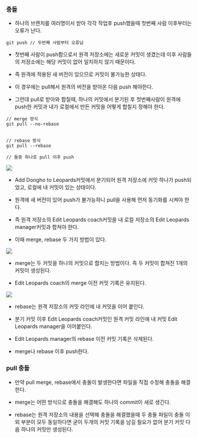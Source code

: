 ### 충돌

* 하나의 브랜치를 여러명이서 받아 각각 작업후 push했을때 첫번째 사람 이후부터는 오류가 난다.

```
git push // 두번째 사람부터 오류남
```

* 첫번째 사람이 push함으로서 원격 저장소에는 새로운 커밋이 생겼는데 이후 사람들의 저장소에는 해당 커밋이 없어 일치하지 않기 때문이다.

* 즉 원격에 적용된 새 버전이 있으므로 커밋이 불가능한 상태다.

* 이 경우에는 pull해서 원격의 버전을 받아온 다음 push 해야한다.

* 그런데 pull로 받아와 합칠때, 하나의 커밋에서 분기된 후 첫번째사람이 원격에 push한 커밋과 내가 로컬에서 만든 커밋을 어떻게 합칠지 정해야 한다.

```
// merge 방식
git pull --no-rebase


// rebase 방식
git pull --rebase

// 둘중 하나로 pull 이후 push
```

<img src="https://github.com/pansakr/TIL/assets/118809108/b984c515-a6de-4612-a9e4-30c5736dd3c2">

* Add Dongho to Leopards커밋에서 분기되어 원격 저장소에 커밋 하나가 push되었고, 로컬에 내 커밋이 있는 상태이다.

* 원격에 새 버전이 있어 push가 불가능하니 pull을 사용해 먼저 동기화를 시켜야 한다. 

* 즉 원격 저장소의 Edit Leopards coach커밋을 내 로컬 저장소의 Edit Leopards manager커밋과 합쳐야 한다.

* 이때 merge, rebase 두 가지 방법이 있다.

<img src="https://github.com/pansakr/TIL/assets/118809108/c2e90de3-ad4a-4f85-8376-1ca4cfaab84c">

* merge는 두 커밋을 하나의 커밋으로 합치는 방법이다. 즉 두 커밋이 합쳐진 1개의 커밋이 생성된다.

* Edit Leopards coach의 merge 이전 커밋 기록은 유지된다.

<img src="https://github.com/pansakr/TIL/assets/118809108/7343bf25-736e-4739-a25c-ccaef6ff86bc">

* rebase는 원격 저장소의 커밋 라인에 내 커밋을 이어 붙인다.

* 분기 커밋 이후 Edit Leopards coach커밋인 원격 커밋 라인에 내 커밋 Edit Leopards manager을 이어붙인다.

* Edit Leopards manager의 rebase 이전 커밋 기록은 삭제된다.

* merge나 rebase 이후 push한다.


### pull 충돌

* 만약 pull merge, rebase에서 충돌이 발생한다면 파일을 직접 수정해 충돌을 해결한다.

* merge는 어떤 방식으로 충돌을 해결해도 하나의 commit이 새로 생긴다.

* rebase는 원격 저장소의 내용을 선택해 충돌을 해결했을때 두 충돌 파일이 충돌 이외 부분이 모두 동일하다면 굳이 두개의 커밋 기록을 남길 필요가 없어 분기 커밋 다음 하나의 커밋만 생성된다.

